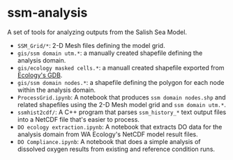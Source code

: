 # ssm-analysis

A set of tools for analyzing outputs from the Salish Sea Model.

* `SSM_Grid/*`: 2-D Mesh files defining the model grid.
* `gis/ssm domain utm.*`: a manually created shapefile defining the analysis
  domain.
* `gis/ecology masked cells.*`: a manuall created shapefile exported from
  [Ecology's GDB](https://fortress.wa.gov/ecy/ezshare/EAP/SalishSea/SalishSeaModelBoundingScenarios.html).
* `gis/ssm domain nodes.*`: a shapefile defining the polygon for each node
  within the analysis domain.
* `ProcessGrid.ipynb`: A notebook that produces `ssm domain nodes.shp` and
  related shapefiles using the 2-D Mesh model grid and `ssm domain utm.*`.
* `ssmhist2cdf/`: A C++ program that parses `ssm_history_*` text output
  files into a NetCDF file that's easier to process.
* `DO ecology extraction.ipynb`: A notebook that extracts DO data for the
  analysis domain from WA Ecology's NetCDF model result files.
* `DO Compliance.ipynb`: A notebook that does a simple analysis of dissolved
  oxygen results from existing and reference condition runs.
